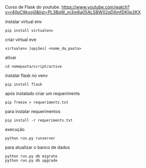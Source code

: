 Curso de Flask do youtube.
https://www.youtube.com/watch?v=r40pC9kyoj0&list=PL3BqW_m3m6a05ALSBW02qDXmfDKIip2KX

instalar virtual env

    pip install virtualenv

criar virtual eve

    virtualenv [opções] <nome_da_pasta>

ativar

    cd nomepasta/script/active

instalar flask no venv

    pip install flask

após instalado criar um requeriments

    pip freeze > requeriments.txt

para instalar requerimentos 

    pip install -r requeriments.txt

execução

    python run.py runserver

para atualizar o banco de dados

    python run.py db migrate
    python run.py db upgrade
